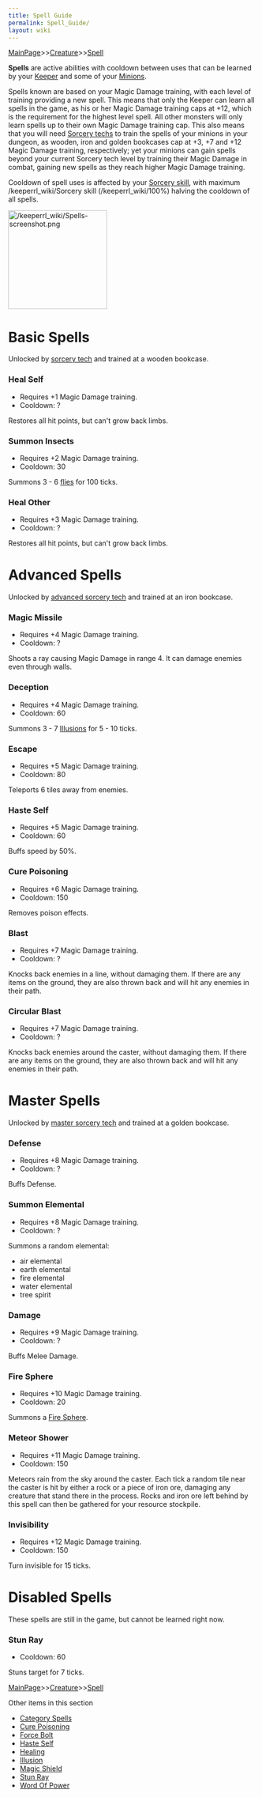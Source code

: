 ```yaml
---
title: Spell Guide
permalink: Spell_Guide/
layout: wiki
---
```


[MainPage](/keeperrl_wiki/ "wikilink")>>[Creature](/keeperrl_wiki/Creature_Guide "wikilink")>>[Spell](/keeperrl_wiki/Spell_Guide "wikilink")

**Spells** are active abilities with cooldown between uses that can be
learned by your [Keeper](/keeperrl_wiki/Keeper "wikilink") and some of your
[Minions](/keeperrl_wiki/Minions "wikilink").

Spells known are based on your Magic Damage training, with each level of
training providing a new spell. This means that only the Keeper can
learn all spells in the game, as his or her Magic Damage training caps
at +12, which is the requirement for the highest level spell. All other
monsters will only learn spells up to their own Magic Damage training
cap. This also means that you will need [Sorcery
techs](/keeperrl_wiki/Sorcery "wikilink") to train the spells of your
minions in your dungeon, as wooden, iron and golden bookcases cap at +3,
+7 and +12 Magic Damage training, respectively; yet your minions can
gain spells beyond your current Sorcery tech level by training their
Magic Damage in combat, gaining new spells as they reach higher Magic
Damage training.

Cooldown of spell uses is affected by your [Sorcery
skill](/keeperrl_wiki/Sorcery "wikilink"), with maximum /keeperrl_wiki/Sorcery skill (/keeperrl_wiki/100%)
halving the cooldown of all spells.

<img src="/keeperrl_wiki/Spells-screenshot.png" title="/keeperrl_wiki/Spells-screenshot.png" alt="/keeperrl_wiki/Spells-screenshot.png" width="200" />

Basic Spells
============

Unlocked by [sorcery tech](/keeperrl_wiki/Sorcery "wikilink") and trained
at a wooden bookcase.

### Heal Self

-   Requires +1 Magic Damage training.
-   Cooldown: ?

Restores all hit points, but can't grow back limbs.

### Summon Insects

-   Requires +2 Magic Damage training.
-   Cooldown: 30

Summons 3 - 6 [flies](/keeperrl_wiki/Fly "wikilink") for 100 ticks.

### Heal Other

-   Requires +3 Magic Damage training.
-   Cooldown: ?

Restores all hit points, but can't grow back limbs.

Advanced Spells
===============

Unlocked by [advanced sorcery
tech](/keeperrl_wiki/Advanced_Sorcery "wikilink") and trained at an iron
bookcase.

### Magic Missile

-   Requires +4 Magic Damage training.
-   Cooldown: ?

Shoots a ray causing Magic Damage in range 4. It can damage enemies even
through walls.

### Deception

-   Requires +4 Magic Damage training.
-   Cooldown: 60

Summons 3 - 7 [Illusions](/keeperrl_wiki/Illusion "wikilink") for 5 - 10 ticks.

### Escape

-   Requires +5 Magic Damage training.
-   Cooldown: 80

Teleports 6 tiles away from enemies.

### Haste Self

-   Requires +5 Magic Damage training.
-   Cooldown: 60

Buffs speed by 50%.

### Cure Poisoning

-   Requires +6 Magic Damage training.
-   Cooldown: 150

Removes poison effects.

### Blast

-   Requires +7 Magic Damage training.
-   Cooldown: ?

Knocks back enemies in a line, without damaging them. If there are any
items on the ground, they are also thrown back and will hit any enemies
in their path.

### Circular Blast

-   Requires +7 Magic Damage training.
-   Cooldown: ?

Knocks back enemies around the caster, without damaging them. If there
are any items on the ground, they are also thrown back and will hit any
enemies in their path.

Master Spells
=============

Unlocked by [master sorcery
tech](/keeperrl_wiki/Master_Sorcery "wikilink") and trained at a golden
bookcase.

### Defense

-   Requires +8 Magic Damage training.
-   Cooldown: ?

Buffs Defense.

### Summon Elemental

-   Requires +8 Magic Damage training.
-   Cooldown: ?

Summons a random elemental:

-   air elemental
-   earth elemental
-   fire elemental
-   water elemental
-   tree spirit

### Damage

-   Requires +9 Magic Damage training.
-   Cooldown: ?

Buffs Melee Damage.

### Fire Sphere

-   Requires +10 Magic Damage training.
-   Cooldown: 20

Summons a [Fire Sphere](/keeperrl_wiki/Fire_Sphere "wikilink").

### Meteor Shower

-   Requires +11 Magic Damage training.
-   Cooldown: 150

Meteors rain from the sky around the caster. Each tick a random tile
near the caster is hit by either a rock or a piece of iron ore, damaging
any creature that stand there in the process. Rocks and iron ore left
behind by this spell can then be gathered for your resource stockpile.

### Invisibility

-   Requires +12 Magic Damage training.
-   Cooldown: 150

Turn invisible for 15 ticks.

Disabled Spells
===============

These spells are still in the game, but cannot be learned right now.

### Stun Ray

-   Cooldown: 60

Stuns target for 7 ticks.

[MainPage](/keeperrl_wiki/ "wikilink")>>[Creature](/keeperrl_wiki/Creature_Guide "wikilink")>>[Spell](/keeperrl_wiki/Spell_Guide "wikilink")

Other items in this section
-    [Category Spells](/keeperrl_wiki/Category_Spells "wikilink")
-    [Cure Poisoning](/keeperrl_wiki/Cure_Poisoning "wikilink")
-    [Force Bolt](/keeperrl_wiki/Force_Bolt "wikilink")
-    [Haste Self](/keeperrl_wiki/Haste_Self "wikilink")
-    [Healing](/keeperrl_wiki/Healing "wikilink")
-    [Illusion](/keeperrl_wiki/Illusion "wikilink")
-    [Magic Shield](/keeperrl_wiki/Magic_Shield "wikilink")
-    [Stun Ray](/keeperrl_wiki/Stun_Ray "wikilink")
-    [Word Of Power](/keeperrl_wiki/Word_Of_Power "wikilink")
